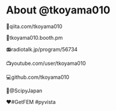 # About @tkoyama010

📝qiita.com/tkoyama010

📕tkoyama010.booth.pm

📻radiotalk.jp/program/56734

📺youtube.com/user/tkoyama010

💻github.com/tkoyama010

🗼@ScipyJapan

❤#GetFEM #pyvista
